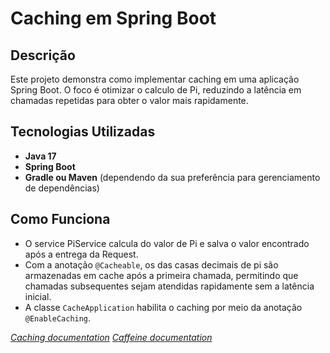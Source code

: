 # Caching em Spring Boot

## Descrição

Este projeto demonstra como implementar caching em uma aplicação Spring Boot. O foco é otimizar o calculo de Pi, reduzindo a latência em chamadas repetidas para obter o valor mais rapidamente.

## Tecnologias Utilizadas

- **Java 17**
- **Spring Boot**
- **Gradle ou Maven** (dependendo da sua preferência para gerenciamento de dependências)

## Como Funciona

- O service PiService calcula do valor de Pi e salva o valor encontrado após a entrega da Request.
- Com a anotação `@Cacheable`, os das casas decimais de pi são armazenadas em cache após a primeira chamada, permitindo que chamadas subsequentes sejam atendidas rapidamente sem a latência inicial.
- A classe `CacheApplication` habilita o caching por meio da anotação `@EnableCaching`.

_[Caching documentation](https://docs.spring.io/spring-boot/docs/2.1.6.RELEASE/reference/html/boot-features-caching.html)_
_[Caffeine documentation](https://github.com/ben-manes/caffeine)_
